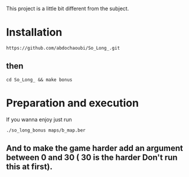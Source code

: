 This project is a little bit different from the subject.
# Installation

```
https://github.com/abdochaoubi/So_Long_.git
```

## then

```
cd So_Long_ && make bonus
```

# Preparation and execution

If you wanna enjoy just run

```
./so_long_bonus maps/b_map.ber
```
## And to make the game harder add an argument between 0 and 30 ( 30 is the harder Don't run this at first).


